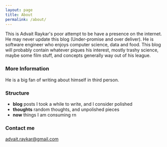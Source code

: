 ```yaml
---
layout: page
title: About
permalink: /about/
---
```


This is Advait Raykar's poor attempt to be have a presence on the internet. He may never update this blog (Under-promise and over deliver). 
He is software engineer who enjoys computer science, data and food.
This blog will probably contain whatever piques his interest, mostly trashy science, maybe some film stuff, and concepts generally way out of his league.

### More Information

He is a big fan of writing about himself in third person.

### Structure

* **blog** posts I took a while to write, and I consider polished
* **thoughts** random thoughts, and unpolished pieces
* **now** things I am consuming rn

### Contact me

[advait.raykar@gmail.com](mailto:advait.raykar@gmail.com)
